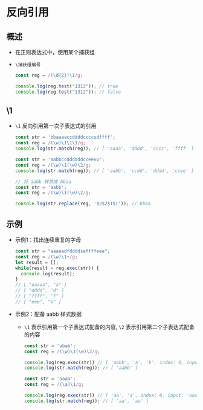 # 反向引用

## 概述

+ 在正则表达式中，使用某个捕获组

+ `\捕获组编号`

  ```js
  const reg = /(\d{2})\1/g;

  console.log(reg.test("1313")); // true
  console.log(reg.test("1312")); // false
  ```

## \1

+ `\1` 反向引用第一次子表达式的引用

  ```js
  const str = 'bbaaaaccddddccccsdffff';
  const reg = /(\w)\1\1\1/g;
  console.log(str.match(reg)); // [ 'aaaa', 'dddd', 'cccc', 'ffff' ]
  ```

  ```js
  const str = 'aabbccddddddcceevv';
  const reg = /(\w)\1(\w)\2/g;
  console.log(str.match(reg)); // [ 'aabb', 'ccdd', 'dddd', 'ccee' ]
  ```

  ```js
  // 将 aabb 转换成 bbaa
  const str = 'aabb';
  const reg = /(\w)\1(\w)\2/g;

  console.log(str.replace(reg, '$2$2$1$1')); // bbaa
  ```

## 示例

+ 示例1：找出连续重复的字母

  ```js
  const str = "aaaaadfddddsaffffeee";
  const reg = /(\w)\1+/g;
  let result = [];
  while(result = reg.exec(str)) {
    console.log(result);
  }
  // [ "aaaaa", "a" ]
  // [ "dddd", "d" ]
  // [ "ffff", "f" ]
  // [ "eee", "e" ]
  ```

+ 示例2：配备 aabb 样式数据

  + `\1` 表示引用第一个子表达式配备的内容, `\2` 表示引用第二个子表达式配备的内容

    ```js
    const str = 'abab';
    const reg = /(\w)\1(\w)\2/g;

    console.log(reg.exec(str)) // [ 'aabb', 'a', 'b', index: 0, input: 'aabbabcd' ]
    console.log(str.match(reg)); // [ 'aabb' ]
    ```

    ```js
    const str = 'aaaa';
    const reg = /(\a)\1/g;

    console.log(reg.exec(str)) // [ 'aa', 'a', index: 0, input: 'aaaa' ]
    console.log(str.match(reg)); // [ 'aa', 'aa' ]
    ```
